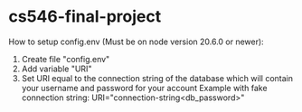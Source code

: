 # cs546-final-project

How to setup config.env (Must be on node version 20.6.0 or newer):

1. Create file "config.env"
2. Add variable "URI"
3. Set URI equal to the connection string of the database which will contain your username and password for your account
   Example with fake connection string: URI="connection-string<username><db_password>"
